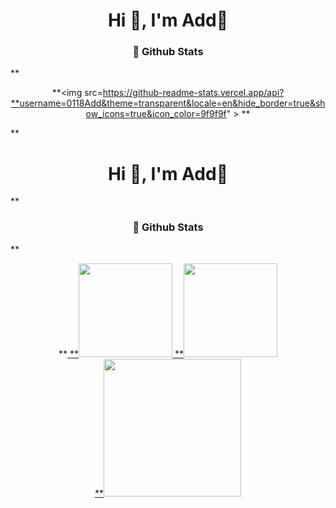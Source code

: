 <h1 align="center">Hi 👋, I'm Add🎈</h1>
<h3 align="center">🌈 Github Stats</h3>

<!--
**0118Add/0118Add** is a ✨ _special_ ✨ repository because its `README.md` (this file) appears on your GitHub profile.
Here are some ideas to get you started:
- 🔭 I’m currently working on ...
- 🌱 I’m currently learning ...
- 👯 I’m looking to collaborate on ...
- 🤔 I’m looking for help with ...
- 💬 Ask me about ...
- 📫 How to reach me: ...
- 😄 Pronouns: ...
- ⚡ Fun fact: ...
-->

**<div align="center">
**<img src=https://github-readme-stats.vercel.app/api?**username=0118Add&theme=transparent&locale=en&hide_border=true&show_icons=true&icon_color=9f9f9f" >
**</div>


**<h1 align="center">Hi 👋, I'm Add🎈</h1>
**<h3 align="center">🌈 Github Stats</h3>  

**<div align="center">
  **<a href="https://github.com/0118Add">
  **<img height="150em" src="https://github-readme-stats.vercel.app/api?username=0118Add&theme=transparent&locale=en&show_icons=true&theme=default_repocard"/>
  **<img height="150em" src="http://github-readme-streak-stats.herokuapp.com?user=0118Add&theme=default_repocard"/>  
  **<img height="220em" src="https://github-profile-summary-cards.vercel.app/api/cards/profile-details?username=0118Add&theme=vue"/>
</div>
  
